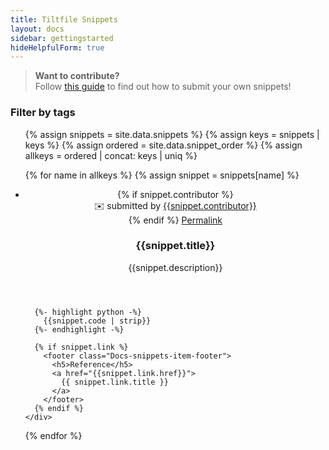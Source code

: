 ```yaml
---
title: Tiltfile Snippets
layout: docs
sidebar: gettingstarted
hideHelpfulForm: true
---
```


> **Want to contribute?**  
> Follow [this guide](https://github.com/tilt-dev/tilt.build/blob/master/contributing-snippets.md) to find out how to submit your own snippets!

<h3>Filter by tags</h3>
<div class="Docs-snippets-tag-cloud">
</div>

<ul class="Docs-snippets-list">
  {% assign snippets = site.data.snippets %}
  {% assign keys = snippets | keys %}
  {% assign ordered = site.data.snippet_order %}
  {% assign allkeys = ordered | concat: keys | uniq %}

  {% for name in allkeys %}
  {% assign snippet = snippets[name] %}
  <li id="snip_{{name}}" class="Docs-snippets-item" data-codeblock="snip_{{name}}" data-tags="{{ snippet.tags | sort | join: ' '}}">
    <div class="Docs-snippets-content">
      <header class="Docs-snippets-item-header">
        <div>
          {% if snippet.contributor %}
          <div class="Docs-snippets-item-contributor">✉️ submitted by <a href="https://github.com/{{snippet.contributor}}">{{snippet.contributor}}</a></div>
          {% endif %}
          <a class="Docs-snippets-item-permalink" href="#snip_{{name}}">Permalink</a>
        </div>
        <div>
          <h3 class="Docs-snippets-item-title">{{snippet.title}}</h3>
          <p class="Docs-snippets-item-description">{{snippet.description}}</p>
        </div>
      </header>

      {%- highlight python -%}
        {{snippet.code | strip}}
      {%- endhighlight -%}

      {% if snippet.link %}
        <footer class="Docs-snippets-item-footer">
          <h5>Reference</h5>
          <a href="{{snippet.link.href}}">
            {{ snippet.link.title }}
          </a>
        </footer>
      {% endif %}
    </div>
  </li>
  {% endfor %}
</ul>

<script src="{{ '/assets/js/snippets.js' | relative_url }}" defer></script>
